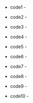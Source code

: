 #

- code1 - 

- code2 - 

- code3 - 

- code4 - 

- code5 - 

- code6 - 

- code7 - 

- code8 - 

- code9 - 

- code10 - 

#